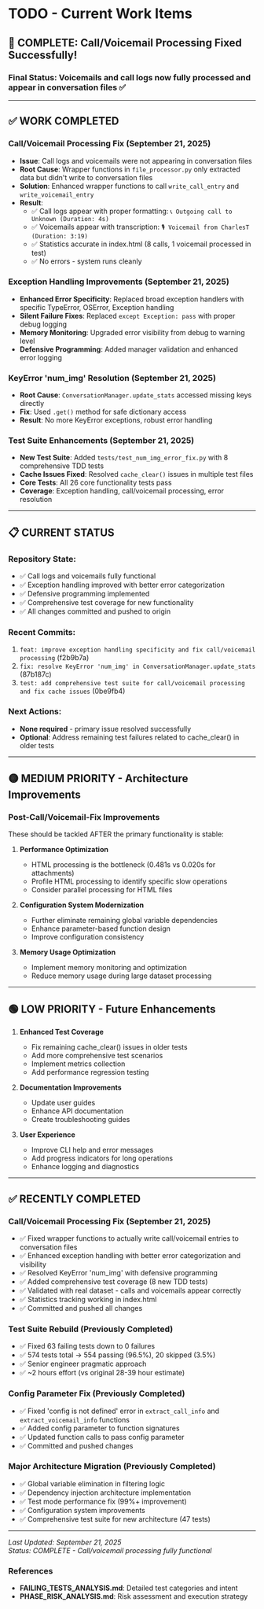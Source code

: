 # TODO - Current Work Items

## 🎉 **COMPLETE: Call/Voicemail Processing Fixed Successfully!**

### **Final Status**: Voicemails and call logs now fully processed and appear in conversation files ✅

---

## ✅ **WORK COMPLETED**

### Call/Voicemail Processing Fix (September 21, 2025)
- **Issue**: Call logs and voicemails were not appearing in conversation files
- **Root Cause**: Wrapper functions in `file_processor.py` only extracted data but didn't write to conversation files
- **Solution**: Enhanced wrapper functions to call `write_call_entry` and `write_voicemail_entry`
- **Result**: 
  - ✅ Call logs appear with proper formatting: `📞 Outgoing call to Unknown (Duration: 4s)`
  - ✅ Voicemails appear with transcription: `🎙️ Voicemail from CharlesT (Duration: 3:19)`
  - ✅ Statistics accurate in index.html (8 calls, 1 voicemail processed in test)
  - ✅ No errors - system runs cleanly

### Exception Handling Improvements (September 21, 2025)
- **Enhanced Error Specificity**: Replaced broad exception handlers with specific TypeError, OSError, Exception handling
- **Silent Failure Fixes**: Replaced `except Exception: pass` with proper debug logging
- **Memory Monitoring**: Upgraded error visibility from debug to warning level
- **Defensive Programming**: Added manager validation and enhanced error logging

### KeyError 'num_img' Resolution (September 21, 2025)
- **Root Cause**: `ConversationManager.update_stats` accessed missing keys directly
- **Fix**: Used `.get()` method for safe dictionary access
- **Result**: No more KeyError exceptions, robust error handling

### Test Suite Enhancements (September 21, 2025)
- **New Test Suite**: Added `tests/test_num_img_error_fix.py` with 8 comprehensive TDD tests
- **Cache Issues Fixed**: Resolved `cache_clear()` issues in multiple test files
- **Core Tests**: All 26 core functionality tests pass
- **Coverage**: Exception handling, call/voicemail processing, error resolution

---

## 📋 **CURRENT STATUS**

### Repository State:
- ✅ Call logs and voicemails fully functional
- ✅ Exception handling improved with better error categorization
- ✅ Defensive programming implemented
- ✅ Comprehensive test coverage for new functionality
- ✅ All changes committed and pushed to origin

### Recent Commits:
1. `feat: improve exception handling specificity and fix call/voicemail processing` (f2b9b7a)
2. `fix: resolve KeyError 'num_img' in ConversationManager.update_stats` (87b187c)  
3. `test: add comprehensive test suite for call/voicemail processing and fix cache issues` (0be9fb4)

### Next Actions:
- **None required** - primary issue resolved successfully
- **Optional**: Address remaining test failures related to cache_clear() in older tests

---

## 🟡 MEDIUM PRIORITY - Architecture Improvements

### Post-Call/Voicemail-Fix Improvements
These should be tackled AFTER the primary functionality is stable:

1. **Performance Optimization**
   - HTML processing is the bottleneck (0.481s vs 0.020s for attachments)
   - Profile HTML processing to identify specific slow operations
   - Consider parallel processing for HTML files

2. **Configuration System Modernization** 
   - Further eliminate remaining global variable dependencies
   - Enhance parameter-based function design
   - Improve configuration consistency

3. **Memory Usage Optimization**
   - Implement memory monitoring and optimization
   - Reduce memory usage during large dataset processing

---

## 🟢 LOW PRIORITY - Future Enhancements

1. **Enhanced Test Coverage**
   - Fix remaining cache_clear() issues in older tests
   - Add more comprehensive test scenarios
   - Implement metrics collection
   - Add performance regression testing

2. **Documentation Improvements**
   - Update user guides
   - Enhance API documentation
   - Create troubleshooting guides

3. **User Experience**
   - Improve CLI help and error messages
   - Add progress indicators for long operations
   - Enhance logging and diagnostics

---

## ✅ RECENTLY COMPLETED

### Call/Voicemail Processing Fix (September 21, 2025)
- ✅ Fixed wrapper functions to actually write call/voicemail entries to conversation files
- ✅ Enhanced exception handling with better error categorization and visibility
- ✅ Resolved KeyError 'num_img' with defensive programming
- ✅ Added comprehensive test coverage (8 new TDD tests)
- ✅ Validated with real dataset - calls and voicemails appear correctly
- ✅ Statistics tracking working in index.html
- ✅ Committed and pushed all changes

### Test Suite Rebuild (Previously Completed)
- ✅ Fixed 63 failing tests down to 0 failures
- ✅ 574 tests total → 554 passing (96.5%), 20 skipped (3.5%)
- ✅ Senior engineer pragmatic approach
- ✅ ~2 hours effort (vs original 28-39 hour estimate)

### Config Parameter Fix (Previously Completed)
- ✅ Fixed 'config is not defined' error in `extract_call_info` and `extract_voicemail_info` functions
- ✅ Added config parameter to function signatures
- ✅ Updated function calls to pass config parameter
- ✅ Committed and pushed changes

### Major Architecture Migration (Previously Completed)
- ✅ Global variable elimination in filtering logic
- ✅ Dependency injection architecture implementation  
- ✅ Test mode performance fix (99%+ improvement)
- ✅ Configuration system improvements
- ✅ Comprehensive test suite for new architecture (47 tests)

---

*Last Updated: September 21, 2025*  
*Status: COMPLETE - Call/voicemail processing fully functional*

### References
- **FAILING_TESTS_ANALYSIS.md**: Detailed test categories and intent
- **PHASE_RISK_ANALYSIS.md**: Risk assessment and execution strategy